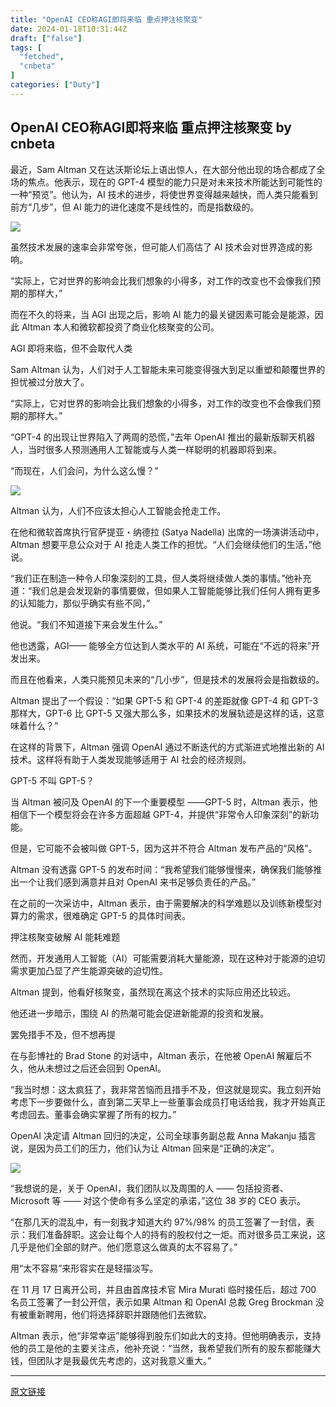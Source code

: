 ```yaml
---
title: "OpenAI CEO称AGI即将来临 重点押注核聚变"
date: 2024-01-18T10:31:44Z
draft: ["false"]
tags: [
  "fetched",
  "cnbeta"
]
categories: ["Duty"]
---
```

OpenAI CEO称AGI即将来临 重点押注核聚变 by cnbeta
------
<div style="margin-top:10px" class="content" id="artibody"><p>最近，Sam Altman 又在达沃斯论坛上语出惊人，在大部分他出现的场合都成了全场的焦点。他表示，现在的 GPT-4 模型的能力只是对未来技术所能达到可能性的一种“预览”。他认为，AI 技术的进步，将使世界变得越来越快，而人类只能看到前方“几步”，但 AI 能力的进化速度不是线性的，而是指数级的。</p><p><img src="https://static.cnbetacdn.com/article/2024/0118/77bf8149b686dc4.webp"><br></p><p>虽然技术发展的速率会非常夸张，但可能人们高估了 AI 技术会对世界造成的影响。</p><p>“实际上，它对世界的影响会比我们想象的小得多，对工作的改变也不会像我们预期的那样大，”</p><p>而在不久的将来，当 AGI 出现之后，影响 AI 能力的最关键因素可能会是能源，因此 Altman 本人和微软都投资了商业化核聚变的公司。</p><p>AGI 即将来临，但不会取代人类</p><p>Sam Altman 认为，人们对于人工智能未来可能变得强大到足以重塑和颠覆世界的担忧被过分放大了。</p><p>“实际上，它对世界的影响会比我们想象的小得多，对工作的改变也不会像我们预期的那样大。”</p><p>“GPT-4 的出现让世界陷⼊了两周的恐慌，”去年 OpenAI 推出的最新版聊天机器⼈，当时很多人预测通用人工智能或与⼈类⼀样聪明的机器即将到来。</p><p>“⽽现在，⼈们会问，为什么这么慢？”</p><p><img src="https://static.cnbetacdn.com/article/2024/0118/4b0c1c173c6c599.webp"><br></p><p>Altman 认为，人们不应该太担心人工智能会抢走工作。</p><p>在他和微软首席执行官萨提亚・纳德拉 (Satya Nadella) 出席的一场演讲活动中，Altman 想要平息公众对于 AI 抢走人类工作的担忧。“人们会继续他们的生活，”他说。</p><p>“我们正在制造一种令人印象深刻的工具，但人类将继续做人类的事情。”他补充道：“我们总是会发现新的事情要做，但如果人工智能能够比我们任何人拥有更多的认知能力，那似乎确实有些不同，”</p><p>他说。“我们不知道接下来会发生什么。”</p><p>他也透露，AGI—— 能够全方位达到人类水平的 AI 系统，可能在“不远的将来”开发出来。</p><p>而且在他看来，人类只能预见未来的“几小步”，但是技术的发展将会是指数级的。</p><p>Altman 提出了一个假设：“如果 GPT-5 和 GPT-4 的差距就像 GPT-4 和 GPT-3 那样大，GPT-6 比 GPT-5 又强大那么多，如果技术的发展轨迹是这样的话，这意味着什么？”</p><p>在这样的背景下，Altman 强调 OpenAI 通过不断迭代的方式渐进式地推出新的 AI 技术。这样将有助于人类发现能够适用于 AI 社会的经济规则。</p><p>GPT-5 不叫 GPT-5？</p><p>当 Altman 被问及 OpenAI 的下一个重要模型 ——GPT-5 时，Altman 表示，他相信下一个模型将会在许多方面超越 GPT-4，并提供“非常令人印象深刻”的新功能。</p><p>但是，它可能不会被叫做 GPT-5，因为这并不符合 Altman 发布产品的“风格”。</p><p>Altman 没有透露 GPT-5 的发布时间：“我希望我们能够慢慢来，确保我们能够推出一个让我们感到满意并且对 OpenAI 来书足够负责任的产品。”</p><p>在之前的一次采访中，Altman 表示，由于需要解决的科学难题以及训练新模型对算力的需求，很难确定 GPT-5 的具体时间表。</p><p>押注核聚变破解 AI 能耗难题</p><p>然而，开发通用人工智能（AI）可能需要消耗大量能源，现在这种对于能源的迫切需求更加凸显了产生能源突破的迫切性。</p><p>Altman 提到，他看好核聚变，虽然现在离这个技术的实际应用还比较远。</p><p>他还进一步暗示，围绕 AI 的热潮可能会促进新能源的投资和发展。</p><p>罢免措手不及，但不想再提</p><p>在与彭博社的 Brad Stone 的对话中，Altman 表示，在他被 OpenAI 解雇后不久，他从未想过之后还会回到 OpenAI。</p><p>“我当时想：这太疯狂了，我非常苦恼而且措手不及，但这就是现实。我立刻开始考虑下一步要做什么，直到第二天早上一些董事会成员打电话给我，我才开始真正考虑回去。董事会确实掌握了所有的权力。”</p><p>OpenAI 决定请 Altman 回归的决定，公司全球事务副总裁 Anna Makanju 插言说，是因为员工们的压力，他们认为让 Altman 回来是“正确的决定”。</p><p><img src="https://static.cnbetacdn.com/article/2024/0118/3acd725920a5423.webp"><br></p><p>“我想说的是，关于 OpenAI，我们团队以及周围的人 —— 包括投资者、Microsoft 等 —— 对这个使命有多么坚定的承诺，”这位 38 岁的 CEO 表示。</p><p>“在那几天的混乱中，有一刻我才知道大约 97%/98% 的员工签署了一封信，表示：我们准备辞职。这会让每个人的持有的股权付之一炬。而对很多员工来说，这几乎是他们全部的财产。他们愿意这么做真的太不容易了。”</p><p>用“太不容易”来形容实在是轻描淡写。</p><p>在 11 月 17 日离开公司，并且由首席技术官 Mira Murati 临时接任后，超过 700 名员工签署了一封公开信，表示如果 Altman 和 OpenAI 总裁 Greg Brockman 没有被重新聘用，他们将选择辞职并跟随他们去微软。</p><p>Altman 表示，他“非常幸运”能够得到股东们如此大的支持。但他明确表示，支持他的员工是他的主要关注点，他补充说：“当然，我希望我们所有的股东都能赚大钱，但团队才是我最优先考虑的，这对我意义重大。”</p></div>  
<hr>
<a href="https://cnbeta.092420.xyz/wap/view/1412245.htm",target="_blank" rel="noopener noreferrer">原文链接</a>
